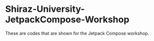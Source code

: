 # Shiraz-University-JetpackCompose-Workshop
These are codes that are shown for the Jetpack Compose workshop.
